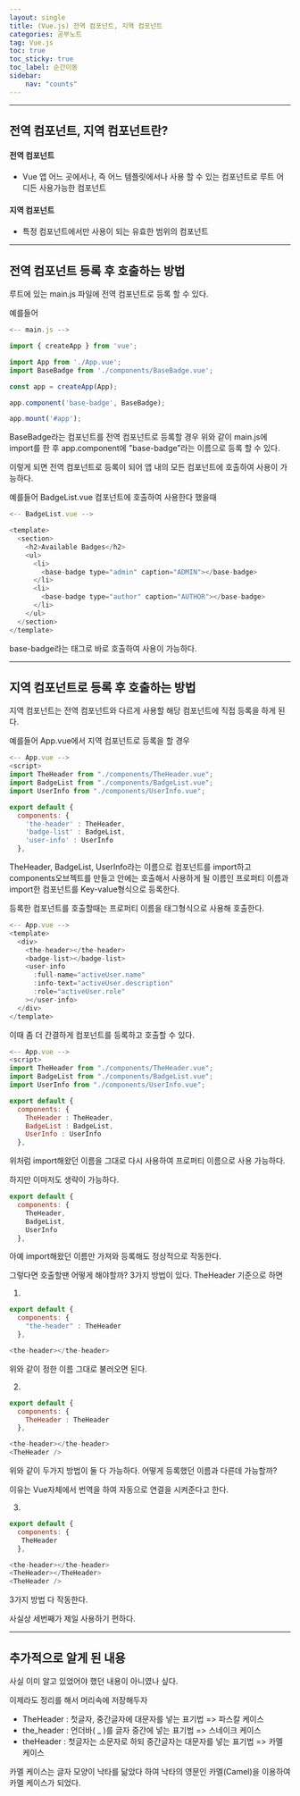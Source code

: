 ```yaml
---
layout: single
title: (Vue.js) 전역 컴포넌트, 지역 컴포넌트
categories: 공부노트
tag: Vue.js
toc: true
toc_sticky: true
toc_label: 순간이동
sidebar:
    nav: "counts"
---
```


- - -

## 전역 컴포넌트, 지역 컴포넌트란?

#### 전역 컴포넌트
- Vue 앱 어느 곳에서나, 즉 어느 템플릿에서나 사용 할 수 있는 컴포넌트로 루트 어디든 사용가능한 컴포넌트

#### 지역 컴포넌트
- 특정 컴포넌트에서만 사용이 되는 유효한 범위의 컴포넌트

- - -

## 전역 컴포넌트 등록 후 호출하는 방법

루트에 있는 main.js 파일에 전역 컴포넌트로 등록 할 수 있다.

예를들어

```javascript
<-- main.js -->

import { createApp } from 'vue';

import App from './App.vue';
import BaseBadge from './components/BaseBadge.vue';

const app = createApp(App);

app.component('base-badge', BaseBadge);

app.mount('#app');
```

BaseBadge라는 컴포넌트를 전역 컴포넌트로 등록할 경우 위와 같이 main.js에 import를 한 후 app.component에 "base-badge”라는 이름으로 등록 할 수 있다.

이렇게 되면 전역 컴포넌트로 등록이 되어 앱 내의 모든 컴포넌트에 호출하여 사용이 가능하다.

예를들어 BadgeList.vue 컴포넌트에 호출하여 사용한다 했을때

```javascript
<-- BadgeList.vue -->

<template>
  <section>
    <h2>Available Badges</h2>
    <ul>
      <li>
        <base-badge type="admin" caption="ADMIN"></base-badge>
      </li>
      <li>
        <base-badge type="author" caption="AUTHOR"></base-badge>
      </li>
    </ul>
  </section>
</template>
```

base-badge라는 태그로 바로 호출하여 사용이 가능하다.

- - -
## 지역 컴포넌트로 등록 후 호출하는 방법

지역 컴포넌트는 전역 컴포넌트와 다르게 사용할 해당 컴포넌트에 직접 등록을 하게 된다.

예를들어 App.vue에서 지역 컴포넌트로 등록을 할 경우
```javascript
<-- App.vue -->
<script>
import TheHeader from "./components/TheHeader.vue";
import BadgeList from "./components/BadgeList.vue";
import UserInfo from "./components/UserInfo.vue";

export default {
  components: {
    'the-header' : TheHeader,
    'badge-list' : BadgeList,
    'user-info' : UserInfo
  },
```

TheHeader, BadgeList, UserInfo라는 이름으로 컴포넌트를 import하고 components오브젝트를 만들고 안에는 호출해서 사용하게 될 이름인 프로퍼티 이름과 import한 컴포넌트를 Key-value형식으로 등록한다. 

등록한 컴포넌트를 호출할때는 프로퍼티 이름을 태그형식으로 사용해 호출한다.
```javascript
<-- App.vue -->
<template>
  <div>
    <the-header></the-header>
    <badge-list></badge-list>
    <user-info
      :full-name="activeUser.name"
      :info-text="activeUser.description"
      :role="activeUser.role"
    ></user-info>
  </div>
</template>
```

이때 좀 더 간결하게 컴포넌트를 등록하고 호출할 수 있다.
```javascript
<-- App.vue -->
<script>
import TheHeader from "./components/TheHeader.vue";
import BadgeList from "./components/BadgeList.vue";
import UserInfo from "./components/UserInfo.vue";

export default {
  components: {
    TheHeader : TheHeader,
    BadgeList : BadgeList,
    UserInfo : UserInfo
  },
```

위처럼 import해왔던 이름을 그대로 다시 사용하여 프로퍼티 이름으로 사용 가능하다.

하지만 이마저도 생략이 가능하다.

```javascript
export default {
  components: {
    TheHeader,
    BadgeList,
    UserInfo
  },
```
아예 import해왔던 이름만 가져와 등록해도 정상적으로 작동한다.

그렇다면 호출할땐 어떻게 해야할까?
3가지 방법이 있다.
TheHeader 기준으로 하면

1.
```javascript
export default {
  components: {
    "the-header" : TheHeader
  },
```

```javascript
<the-header></the-header>
```
위와 같이 정한 이름 그대로 불러오면 된다.

2.
```javascript
export default {
  components: {
    TheHeader : TheHeader
  },
```

```javascript
<the-header></the-header>
<TheHeader />
```
위와 같이 두가지 방법이 둘 다 가능하다.
어떻게 등록했던 이름과 다른데 가능할까?

이유는 Vue자체에서 번역을 하여 자동으로 연결을 시켜준다고 한다.

3.
```javascript
export default {
  components: {
   TheHeader
  },
```

```javascript
<the-header></the-header>
<TheHeader></TheHeader>
<TheHeader />
```
3가지 방법 다 작동한다.

사실상 세번째가 제일 사용하기 편하다.
- - -
## 추가적으로 알게 된 내용

사실 이미 알고 있었어야 했던 내용이 아니였나 싶다.

이제라도 정리를 해서 머리속에 저장해두자

- TheHeader : 첫글자, 중간글자에 대문자를 넣는 표기법 => 파스칼 케이스
- the_header : 언더바( _ )를 글자 중간에 넣는 표기법 => 스네이크 케이스
- theHeader : 첫글자는 소문자로 하되 중간글자는 대문자를 넣는 표기법 => 카멜 케이스

카멜 케이스는 글자 모양이 낙타를 닮았다 하여 낙타의 영문인 카멜(Camel)을 이용하여 카멜 케이스가 되었다.
